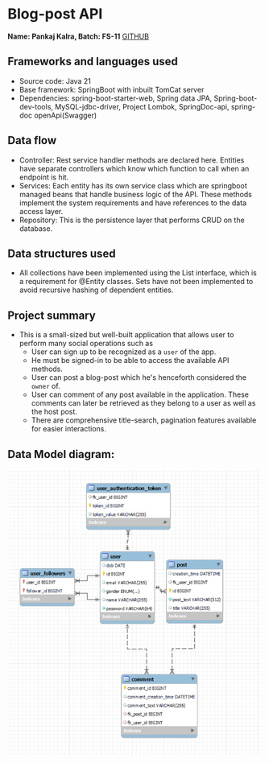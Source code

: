 # Blog-post API

**Name: Pankaj Kalra, Batch: FS-11**
[GITHUB](https://github.com/Pankaj-dev98/mct-m4-submission-geekster)

## Frameworks and languages used
- Source code: Java 21
- Base framework: SpringBoot with inbuilt TomCat server
- Dependencies: spring-boot-starter-web, Spring data JPA, Spring-boot-dev-tools, MySQL-jdbc-driver, Project Lombok, SpringDoc-api, spring-doc openApi(Swagger)

## Data flow
- Controller: Rest service handler methods are declared here. Entities have separate controllers which know which function to call when an endpoint is hit.
- Services: Each entity has its own service class which are springboot managed beans that handle business logic of the API. These methods implement the system requirements and have references to the data access layer.
- Repository: This is the persistence layer that performs CRUD on the database.

## Data structures used
- All collections have been implemented using the List<T> interface, which is a requirement for @Entity classes. Sets have not been implemented to avoid recursive hashing of dependent entities.

## Project summary
- This is a small-sized but well-built application that allows user to perform many social operations such as
  * User can sign up to be recognized as a `user` of the app.
  * He must be signed-in to be able to access the available API methods.
  * User can post a blog-post which he's henceforth considered the `owner` of.
  * User can comment of any post available in the application. These comments can later be retrieved as they belong to a user as well as the host post.
  * There are comprehensive title-search, pagination features available for easier interactions.

## Data Model diagram:

![](/images/DataModel.png)
